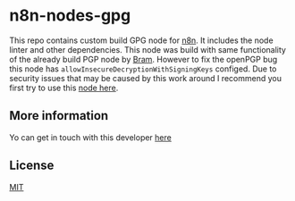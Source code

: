 
# n8n-nodes-gpg

This repo contains custom build GPG node for [n8n](n8n.io). It includes the node linter and other dependencies. This node was build with same functionality of the already build PGP node by [Bram](https://www.npmjs.com/package/n8n-nodes-pgp). However to fix the openPGP bug this node has ```allowInsecureDecryptionWithSigningKeys``` configed. Due to security issues that may be caused by this work around I recommend you first try to use this [node here](https://www.npmjs.com/package/n8n-nodes-pgp).


## More information

Yo can get in touch with this developer [here](https://www.linkedin.com/in/tadiwanashedavidpfachi/)
## License

[MIT](https://github.com/n8n-io/n8n-nodes-starter/blob/master/LICENSE.md)
